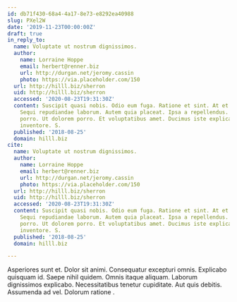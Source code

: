 ```yaml
---
id: db71f430-68a4-4a17-8e73-e8292ea40988
slug: PXel2W
date: '2019-11-23T00:00:00Z'
draft: true
in_reply_to:
  name: Voluptate ut nostrum dignissimos.
  author:
    name: Lorraine Hoppe
    email: herbert@renner.biz
    url: http://durgan.net/jeromy.cassin
    photo: https://via.placeholder.com/150
  url: http://hilll.biz/sherron
  uid: http://hilll.biz/sherron
  accessed: '2020-08-23T19:31:30Z'
  content: Suscipit quasi nobis. Odio eum fuga. Ratione et sint. At et consequatur.
    Sequi repudiandae laborum. Autem quia placeat. Ipsa a repellendus. Voluptas sint
    porro. Ut dolorem porro. Et voluptatibus amet. Ducimus iste explicabo. Ea repellat
    inventore. S.
  published: '2018-08-25'
  domain: hilll.biz
cite:
  name: Voluptate ut nostrum dignissimos.
  author:
    name: Lorraine Hoppe
    email: herbert@renner.biz
    url: http://durgan.net/jeromy.cassin
    photo: https://via.placeholder.com/150
  url: http://hilll.biz/sherron
  uid: http://hilll.biz/sherron
  accessed: '2020-08-23T19:31:30Z'
  content: Suscipit quasi nobis. Odio eum fuga. Ratione et sint. At et consequatur.
    Sequi repudiandae laborum. Autem quia placeat. Ipsa a repellendus. Voluptas sint
    porro. Ut dolorem porro. Et voluptatibus amet. Ducimus iste explicabo. Ea repellat
    inventore. S.
  published: '2018-08-25'
  domain: hilll.biz

---
```


Asperiores sunt et. Dolor sit animi. Consequatur excepturi omnis. Explicabo quisquam id. Saepe nihil quidem. Omnis itaque aliquam. Laborum dignissimos explicabo. Necessitatibus tenetur cupiditate. Aut quis debitis. Assumenda ad vel. Dolorum ratione .
